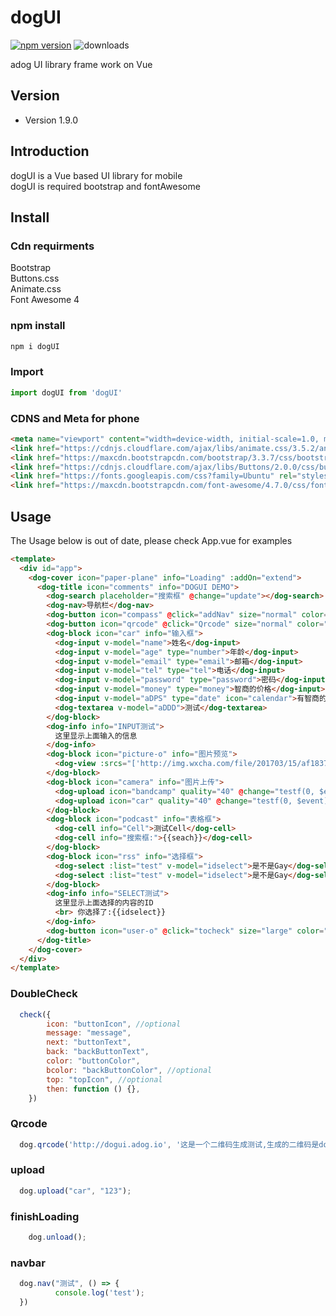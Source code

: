 # dogUI

[![npm version](https://badge.fury.io/js/dogui.svg)](https://badge.fury.io/js/dogui)
![downloads](https://img.shields.io/npm/dm/dogui.svg)

adog UI library frame work on Vue

## Version

-   Version 1.9.0

## Introduction

dogUI is a Vue based UI library for mobile  
dogUI is required bootstrap and fontAwesome

## Install

### Cdn requirments

Bootstrap  
Buttons.css  
Animate.css  
Font Awesome 4

### npm install

```bash
npm i dogUI
```

### Import

```js
import dogUI from 'dogUI'
```

### CDNS and Meta for phone

```html
<meta name="viewport" content="width=device-width, initial-scale=1.0, maximum-scale=1.0, minimum-scale=1.0, user-scalable=no, target-densitydpi=device-dpi">
<link href="https://cdnjs.cloudflare.com/ajax/libs/animate.css/3.5.2/animate.min.css" rel="stylesheet">
<link href="https://maxcdn.bootstrapcdn.com/bootstrap/3.3.7/css/bootstrap.min.css" rel="stylesheet">
<link href="https://cdnjs.cloudflare.com/ajax/libs/Buttons/2.0.0/css/buttons.min.css" rel="stylesheet">
<link href="https://fonts.googleapis.com/css?family=Ubuntu" rel="stylesheet">
<link href="https://maxcdn.bootstrapcdn.com/font-awesome/4.7.0/css/font-awesome.min.css" rel="stylesheet">
```

## Usage

The Usage below is out of date, please check App.vue for examples

```html
<template>
  <div id="app">
    <dog-cover icon="paper-plane" info="Loading" :addOn="extend">
      <dog-title icon="comments" info="DOGUI DEMO">
        <dog-search placeholder="搜索框" @change="update"></dog-search>
        <dog-nav>导航栏</dog-nav>
        <dog-button icon="compass" @click="addNav" size="normal" color="red">添加导航</dog-button>
        <dog-button icon="qrcode" @click="Qrcode" size="normal" color="orange">生成二维码</dog-button>
        <dog-block icon="car" info="输入框">
          <dog-input v-model="name">姓名</dog-input>
          <dog-input v-model="age" type="number">年龄</dog-input>
          <dog-input v-model="email" type="email">邮箱</dog-input>
          <dog-input v-model="tel" type="tel">电话</dog-input>
          <dog-input v-model="password" type="password">密码</dog-input>
          <dog-input v-model="money" type="money">智商的价格</dog-input>
          <dog-input v-model="aDPS" type="date" icon="calendar">有智商的日期</dog-input>
          <dog-textarea v-model="aDDD">测试</dog-textarea>
        </dog-block>
        <dog-info info="INPUT测试">
          这里显示上面输入的信息
        </dog-info>
        <dog-block icon="picture-o" info="图片预览">
          <dog-view :srcs="['http://img.wxcha.com/file/201703/15/af183778a2.jpg']">长按图片下载</dog-view>
        </dog-block>
        <dog-block icon="camera" info="图片上传">
          <dog-upload icon="bandcamp" quality="40" @change="testf(0, $event)" color="red">没有预览</dog-upload>
          <dog-upload icon="car" quality="40" @change="testf(0, $event)" color="blue" preview="right">有预览</dog-upload>
        </dog-block>
        <dog-block icon="podcast" info="表格框">
          <dog-cell info="Cell">测试Cell</dog-cell>
          <dog-cell info="搜索框:">{{seach}}</dog-cell>
        </dog-block>
        <dog-block icon="rss" info="选择框">
          <dog-select :list="test" v-model="idselect">是不是Gay</dog-select>
          <dog-select :list="test" v-model="idselect">是不是Gay</dog-select>
        </dog-block>
        <dog-info info="SELECT测试">
          这里显示上面选择的内容的ID
          <br> 你选择了:{{idselect}}
        </dog-info>
        <dog-button icon="user-o" @click="tocheck" size="large" color="red">检查</dog-button>
      </dog-title>
    </dog-cover>
  </div>
</template>
```

### DoubleCheck

```javascript
  check({
        icon: "buttonIcon", //optional
        message: "message",
        next: "buttonText",
        back: "backButtonText",
        color: "buttonColor",
        bcolor: "backButtonColor", //optional
        top: "topIcon", //optional
        then: function () {},
    })
```

### Qrcode

```javascript
  dog.qrcode('http://dogui.adog.io', '这是一个二维码生成测试,生成的二维码是dogUI的DEMO网站');
```

### upload

```javascript
  dog.upload("car", "123");
```

### finishLoading

```javascript
	dog.unload();
```

### navbar

```javascript
  dog.nav("测试", () => {
          console.log('test');
  })
```
